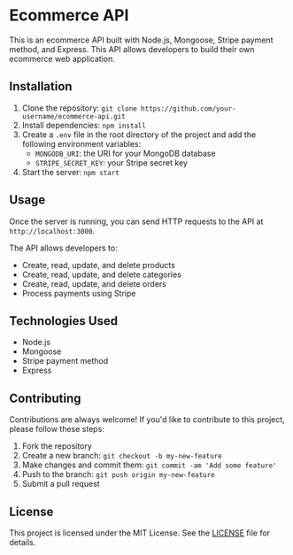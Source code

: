 # Ecommerce API

This is an ecommerce API built with Node.js, Mongoose, Stripe payment method, and Express. This API allows developers to build their own ecommerce web application.

## Installation

1. Clone the repository: `git clone https://github.com/your-username/ecommerce-api.git`
2. Install dependencies: `npm install`
3. Create a `.env` file in the root directory of the project and add the following environment variables:
   - `MONGODB_URI`: the URI for your MongoDB database
   - `STRIPE_SECRET_KEY`: your Stripe secret key
4. Start the server: `npm start`

## Usage

Once the server is running, you can send HTTP requests to the API at `http://localhost:3000`.

The API allows developers to:

- Create, read, update, and delete products
- Create, read, update, and delete categories
- Create, read, update, and delete orders
- Process payments using Stripe

## Technologies Used

- Node.js
- Mongoose
- Stripe payment method
- Express

## Contributing

Contributions are always welcome! If you'd like to contribute to this project, please follow these steps:

1. Fork the repository
2. Create a new branch: `git checkout -b my-new-feature`
3. Make changes and commit them: `git commit -am 'Add some feature'`
4. Push to the branch: `git push origin my-new-feature`
5. Submit a pull request

## License

This project is licensed under the MIT License. See the [LICENSE](LICENSE) file for details.
